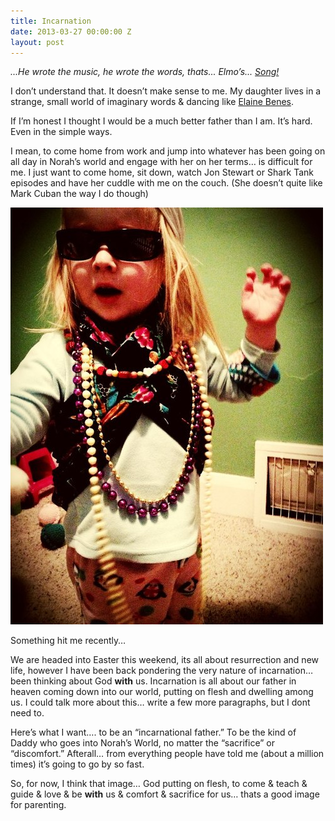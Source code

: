 ```yaml
---
title: Incarnation
date: 2013-03-27 00:00:00 Z
layout: post
---
```


*...He wrote the music, he wrote the words, thats... Elmo’s... [Song!](http://www.youtube.com/watch?v=vSYadh2xmcI)*

I don’t understand that. It doesn’t make sense to me. My daughter lives in a strange, small world of imaginary words & dancing like [Elaine Benes](http://www.youtube.com/watch?v=5xi4O1yi6b0). 

If I’m honest I thought I would be a much better father than I am. It’s hard. Even in the simple ways.

I mean, to come home from work and jump into whatever has been going on all day in Norah’s world and engage with her on her terms… is difficult for me. I just want to come home, sit down, watch Jon Stewart or Shark Tank episodes and have her cuddle with me on the couch. (She doesn’t quite like Mark Cuban the way I do though)

![Norah](/img/dancing-norah.jpg)

Something hit me recently… 

We are headed into Easter this weekend, its all about resurrection and new life, however I have been back pondering the very nature of incarnation… been thinking about God **with** us. Incarnation is all about our father in heaven coming down into our world, putting on flesh and dwelling among us. I could talk more about this… write a few more paragraphs, but I dont need to. 

Here’s what I want…. to be an “incarnational father.” To be the kind of Daddy who goes into Norah’s World, no matter the “sacrifice” or “discomfort.” Afterall… from everything people have told me (about a million times) it’s going to go by so fast.

So, for now, I think that image… God putting on flesh, to come & teach & guide & love & be **with** us & comfort & sacrifice for us… thats a good image for parenting. 